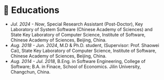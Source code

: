 # 📖 Educations 

- *Jul. 2024 - Now*, Special Research Assistant (Post-Doctor), Key Laboratory of System Software (Chinese Academy of Sciences) and State Key Laboratory of Computer Science, Institute of Software, Chinese Academy of Sciences, Beijing, China.
- *Aug. 2018 - Jun. 2024*, M.D & Ph.D. student, (Supervisor: Prof. Shaowei Cai), State Key Laboratory of Computer Science, Institute of Software, Chinese Academy of Sciences, Beijing, China.
- *Aug. 2014 - Jul. 2018*, B.Eng. in Software Engineering, College of Software; B.A. in Finace, School of Economics. Jilin University, Changchun, China.